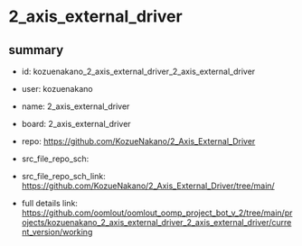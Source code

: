 # 2_axis_external_driver
 
## summary 
* id: kozuenakano_2_axis_external_driver_2_axis_external_driver
* user: kozuenakano
* name: 2_axis_external_driver
* board: 2_axis_external_driver
* repo: https://github.com/KozueNakano/2_Axis_External_Driver



* src_file_repo_sch: 
* src_file_repo_sch_link: https://github.com/KozueNakano/2_Axis_External_Driver/tree/main/
* full details link: https://github.com/oomlout/oomlout_oomp_project_bot_v_2/tree/main/projects/kozuenakano_2_axis_external_driver_2_axis_external_driver/current_version/working  







